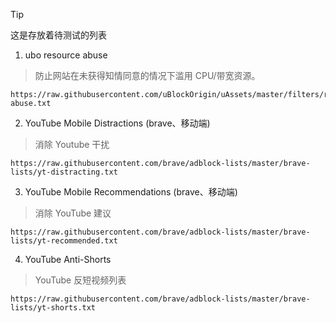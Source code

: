 > [!TIP]
> 这是存放着待测试的列表

1) ubo resource abuse

> 防止网站在未获得知情同意的情况下滥用 CPU/带宽资源。

```
https://raw.githubusercontent.com/uBlockOrigin/uAssets/master/filters/resource-abuse.txt
```

2) YouTube Mobile Distractions (brave、移动端)

> 消除 Youtube 干扰

```
https://raw.githubusercontent.com/brave/adblock-lists/master/brave-lists/yt-distracting.txt
```

3) YouTube Mobile Recommendations (brave、移动端)

> 消除 YouTube 建议

```
https://raw.githubusercontent.com/brave/adblock-lists/master/brave-lists/yt-recommended.txt
```

4) YouTube Anti-Shorts

> YouTube 反短视频列表

```
https://raw.githubusercontent.com/brave/adblock-lists/master/brave-lists/yt-shorts.txt
```